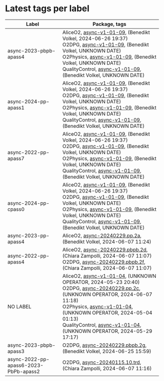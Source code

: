 # Latest tags per label

| Label | Package, tags |
| --- | --- |
| async-2023-pbpb-apass4 | AliceO2, [async-v1-01-09](https://github.com/AliceO2Group/AliceO2/tree/async-v1-01-09), (Benedikt Volkel, 2024-06-26 19:37)<br>O2DPG, [async-v1-01-09](https://github.com/AliceO2Group/O2DPG/tree/async-v1-01-09), (Benedikt Volkel, UNKNOWN DATE)<br>O2Physics, [async-v1-01-09](https://github.com/AliceO2Group/O2Physics/tree/async-v1-01-09), (Benedikt Volkel, UNKNOWN DATE)<br>QualityControl, [async-v1-01-09](https://github.com/AliceO2Group/QualityControl/tree/async-v1-01-09), (Benedikt Volkel, UNKNOWN DATE) |
| async-2024-pp-apass1 | AliceO2, [async-v1-01-09](https://github.com/AliceO2Group/AliceO2/tree/async-v1-01-09), (Benedikt Volkel, 2024-06-26 19:37)<br>O2DPG, [async-v1-01-09](https://github.com/AliceO2Group/O2DPG/tree/async-v1-01-09), (Benedikt Volkel, UNKNOWN DATE)<br>O2Physics, [async-v1-01-09](https://github.com/AliceO2Group/O2Physics/tree/async-v1-01-09), (Benedikt Volkel, UNKNOWN DATE)<br>QualityControl, [async-v1-01-09](https://github.com/AliceO2Group/QualityControl/tree/async-v1-01-09), (Benedikt Volkel, UNKNOWN DATE) |
| async-2022-pp-apass7 | AliceO2, [async-v1-01-09](https://github.com/AliceO2Group/AliceO2/tree/async-v1-01-09), (Benedikt Volkel, 2024-06-26 19:37)<br>O2DPG, [async-v1-01-09](https://github.com/AliceO2Group/O2DPG/tree/async-v1-01-09), (Benedikt Volkel, UNKNOWN DATE)<br>O2Physics, [async-v1-01-09](https://github.com/AliceO2Group/O2Physics/tree/async-v1-01-09), (Benedikt Volkel, UNKNOWN DATE)<br>QualityControl, [async-v1-01-09](https://github.com/AliceO2Group/QualityControl/tree/async-v1-01-09), (Benedikt Volkel, UNKNOWN DATE) |
| async-2024-pp-cpass0 | AliceO2, [async-v1-01-09](https://github.com/AliceO2Group/AliceO2/tree/async-v1-01-09), (Benedikt Volkel, 2024-06-26 19:37)<br>O2DPG, [async-v1-01-09](https://github.com/AliceO2Group/O2DPG/tree/async-v1-01-09), (Benedikt Volkel, UNKNOWN DATE)<br>O2Physics, [async-v1-01-09](https://github.com/AliceO2Group/O2Physics/tree/async-v1-01-09), (Benedikt Volkel, UNKNOWN DATE)<br>QualityControl, [async-v1-01-09](https://github.com/AliceO2Group/QualityControl/tree/async-v1-01-09), (Benedikt Volkel, UNKNOWN DATE) |
| async-2023-pp-apass4 | AliceO2, [async-20240229.pp.2a](https://github.com/AliceO2Group/AliceO2/tree/async-20240229.pp.2a), (Benedikt Volkel, 2024-06-07 11:24) |
| async-2022-pp-apass4 | AliceO2, [async-20240229.pbpb.2d](https://github.com/AliceO2Group/AliceO2/tree/async-20240229.pbpb.2d), (Chiara Zampolli, 2024-06-07 11:07)<br>O2DPG, [async-20240229.pbpb.2f](https://github.com/AliceO2Group/O2DPG/tree/async-20240229.pbpb.2f), (Chiara Zampolli, 2024-06-07 11:07) |
| NO LABEL | AliceO2, [async-v1-01-04](https://github.com/AliceO2Group/AliceO2/tree/async-v1-01-04), (UNKNOWN OPERATOR, 2024-05-23 20:40)<br>O2DPG, [async-20240229.pp.2c](https://github.com/AliceO2Group/O2DPG/tree/async-20240229.pp.2c), (UNKNOWN OPERATOR, 2024-06-07 11:18)<br>O2Physics, [async-v1-01-04](https://github.com/AliceO2Group/O2Physics/tree/async-v1-01-04), (UNKNOWN OPERATOR, 2024-05-04 01:13)<br>QualityControl, [async-v1-01-04](https://github.com/AliceO2Group/QualityControl/tree/async-v1-01-04), (UNKNOWN OPERATOR, 2024-05-29 17:17) |
| async-2023-pbpb-apass3 | O2DPG, [async-20240229.pbpb.2g](https://github.com/AliceO2Group/O2DPG/tree/async-20240229.pbpb.2g), (Benedikt Volkel, 2024-06-25 15:59) |
| async-2022-pp-apass6-2023-PbPb-apass2 | O2DPG, [async-20240115.10.trd](https://github.com/AliceO2Group/O2DPG/tree/async-20240115.10.trd), (Chiara Zampolli, 2024-06-07 11:16) |
